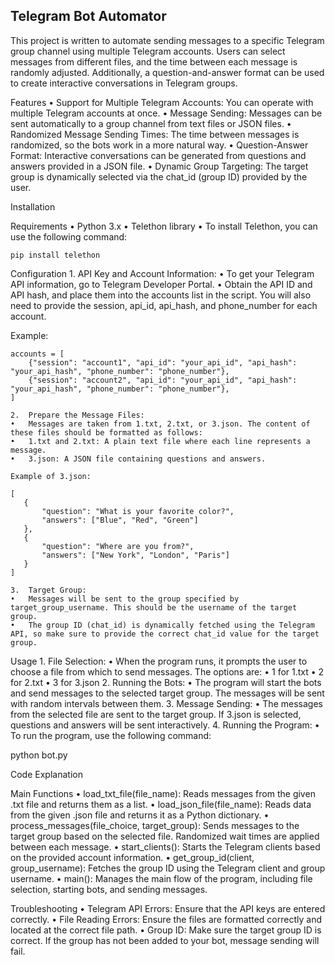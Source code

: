 ## Telegram Bot Automator

This project is written to automate sending messages to a specific Telegram group channel using multiple Telegram accounts. Users can select messages from different files, and the time between each message is randomly adjusted. Additionally, a question-and-answer format can be used to create interactive conversations in Telegram groups.

Features
	•	Support for Multiple Telegram Accounts: You can operate with multiple Telegram accounts at once.
	•	Message Sending: Messages can be sent automatically to a group channel from text files or JSON files.
	•	Randomized Message Sending Times: The time between messages is randomized, so the bots work in a more natural way.
	•	Question-Answer Format: Interactive conversations can be generated from questions and answers provided in a JSON file.
	•	Dynamic Group Targeting: The target group is dynamically selected via the chat_id (group ID) provided by the user.

Installation

Requirements
	•	Python 3.x
	•	Telethon library
	•	To install Telethon, you can use the following command:

```
pip install telethon

```


Configuration
	1.	API Key and Account Information:
	•	To get your Telegram API information, go to Telegram Developer Portal.
	•	Obtain the API ID and API hash, and place them into the accounts list in the script. You will also need to provide the session, api_id, api_hash, and phone_number for each account.

Example:

```
accounts = [
    {"session": "account1", "api_id": "your_api_id", "api_hash": "your_api_hash", "phone_number": "phone_number"},
    {"session": "account2", "api_id": "your_api_id", "api_hash": "your_api_hash", "phone_number": "phone_number"},
]
```


	2.	Prepare the Message Files:
	•	Messages are taken from 1.txt, 2.txt, or 3.json. The content of these files should be formatted as follows:
	•	1.txt and 2.txt: A plain text file where each line represents a message.
	•	3.json: A JSON file containing questions and answers.

 ```
Example of 3.json:

[
    {
        "question": "What is your favorite color?",
        "answers": ["Blue", "Red", "Green"]
    },
    {
        "question": "Where are you from?",
        "answers": ["New York", "London", "Paris"]
    }
]
```


	3.	Target Group:
	•	Messages will be sent to the group specified by target_group_username. This should be the username of the target group.
	•	The group ID (chat_id) is dynamically fetched using the Telegram API, so make sure to provide the correct chat_id value for the target group.

Usage
	1.	File Selection:
	•	When the program runs, it prompts the user to choose a file from which to send messages. The options are:
	•	1 for 1.txt
	•	2 for 2.txt
	•	3 for 3.json
	2.	Running the Bots:
	•	The program will start the bots and send messages to the selected target group. The messages will be sent with random intervals between them.
	3.	Message Sending:
	•	The messages from the selected file are sent to the target group. If 3.json is selected, questions and answers will be sent interactively.
	4.	Running the Program:
	•	To run the program, use the following command:

python bot.py



Code Explanation

Main Functions
	•	load_txt_file(file_name): Reads messages from the given .txt file and returns them as a list.
	•	load_json_file(file_name): Reads data from the given .json file and returns it as a Python dictionary.
	•	process_messages(file_choice, target_group): Sends messages to the target group based on the selected file. Randomized wait times are applied between each message.
	•	start_clients(): Starts the Telegram clients based on the provided account information.
	•	get_group_id(client, group_username): Fetches the group ID using the Telegram client and group username.
	•	main(): Manages the main flow of the program, including file selection, starting bots, and sending messages.

Troubleshooting
	•	Telegram API Errors: Ensure that the API keys are entered correctly.
	•	File Reading Errors: Ensure the files are formatted correctly and located at the correct file path.
	•	Group ID: Make sure the target group ID is correct. If the group has not been added to your bot, message sending will fail.
